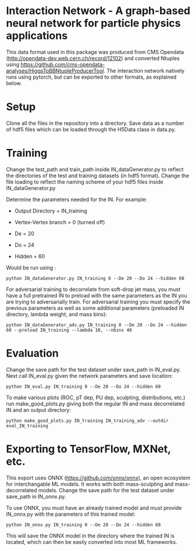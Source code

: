 Interaction Network - A graph-based neural network for particle physics applications
======================================================================================

This data format used in this package was produced from CMS Opendata (http://opendata-dev.web.cern.ch/record/12102) and converted 
Ntuples using https://github.com/cms-opendata-analyses/HiggsToBBNtupleProducerTool. The interaction
network natively runs using pytorch, but can be exported to other formats, as explained below.

Setup
======================================================================================
Clone all the files in the repository into a directory. Save data as a number of hdf5 files which can be loaded through the H5Data 
class in data.py.

Training
======================================================================================

Change the test_path and train_path inside IN_dataGenerator.py to reflect the directories of the test and training datasets 
(in hdf5 format). Change the file loading to reflect the naming scheme of your hdf5 files inside IN_dataGenerator.py

Determine the parameters needed for the IN. For example: 

  - Output Directory = IN_training

  - Vertex-Vertex branch = 0 (turned off)

  - De = 20 

  - Do = 24

  - Hidden = 60


Would be run using :

```
python IN_dataGenerator.py IN_training 0 --De 20 --Do 24 --hidden 60 
```


For adversarial training to decorrelate from soft-drop jet mass, you must have a full pretrained IN to preload with the same parameters
as the IN you are trying to adversarially train. For adversarial training you must specify the previous parameters as well as some 
additional parameters (preloaded IN directory, lambda weight, and mass bins): 

```
python IN_dataGenerator_adv.py IN_training 0 --De 20 --Do 24 --hidden 60 --preload IN_training --lambda 10, --nbins 40  
```

Evaluation 
=====================================================================================

Change the save path for the test dataset under save_path in IN_eval.py. Next call IN_eval.py given the network parameters and save 
location: 

```
python IN_eval.py IN_training 0 --De 20 --Do 24 --hidden 60 
```

To make various plots (ROC, pT dep, PU dep, sculpting, distributions, etc.) run make_good_plots.py giving both the regular IN and 
mass decorrelated IN and an output directory: 

```
python make_good_plots.py IN_training IN_training_adv --outdir eval_IN_training 
```

Exporting to TensorFlow, MXNet, etc.
====================================================================================
This export uses ONNX (https://github.com/onnx/onnx), an open ecosystem for interchangable ML models. 
It works with both mass-sculpting and mass-decorrelated models. Change the save path for the test dataset under save_path in IN_onnx.py.

To use ONNX, you must have an already trained model and must provide IN_onnx.py with the parameters of this trained model: 

```
python IN_onnx.py IN_training 0 --De 20 --Do 24 --hidden 60 
```

This will save the ONNX model in the directory where the trained IN is located, which can then be easily converted into most ML frameworks. 
